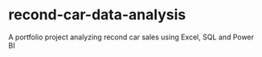 # recond-car-data-analysis
A portfolio project analyzing recond car sales using Excel, SQL and Power BI
